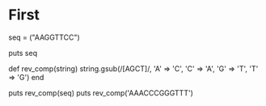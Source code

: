 # First
seq = ("AAGGTTCC")

puts seq

def rev_comp(string)
	string.gsub(/[AGCT]/, 'A' => 'C', 'C' => 'A', 'G' => 'T', 'T' => 'G')
end

puts rev_comp(seq)
puts rev_comp('AAACCCGGGTTT')
